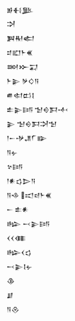 <div class='block'>
<div class='line'>𒂊𒈬𒆥</div>
<div class='line'>𒋫</div>
<div class='line'>𒀉𒊑𒅗</div>
<div class='line'>𒄑𒊬𒈨𒌍</div>
<div class='line'>𒇷𒁍𒍑</div>
<div class='line'>𒈨𒉌 𒃻𒄭𒀀</div>
<div class='line'>𒌑𒊕𒆗𒋙</div>
<div class='line'>𒉺𒉌𒅀 𒈠𒀪𒁕𒋾</div>
<div class='line'>𒉌 𒈠𒀪𒁕𒋫𒈠</div>
<div class='line'>𒁹𒀸𒋩𒂗𒇲𒅔</div>
<div class='line'>𒀀𒉡</div>
<div class='line'>𒆳𒅀</div>
<div class='line'>𒁹𒀭𒌓𒆕𒀀</div>
<div class='line'>𒀀𒈾 𒀊𒁀𒈨𒌍</div>
<div class='line'>𒀸 𒉺𒀭</div>
<div class='line'>𒈗 𒁁𒉌𒅀</div>
<div class='line'>𒌋𒌋𒈪</div>
<div class='line'>𒈗𒌋𒌓</div>
<div class='line'>𒁁𒉌𒋙𒉡</div>
<div class='line'>𒆠</div>
<div class='line'>𒋗</div>
<div class='line'>𒀀𒊮</div>
</div>